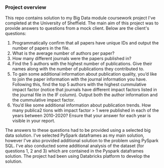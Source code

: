 ### Project overview
This repo contains solution to my Big Data module coursework project I've completed at the University of Sheffield. 
The main aim of this project was to provide answers to questions from a mock client. Below are the client's questions:
1. Programmatically confirm that all papers have unique IDs and output the number of
papers in the file.
2. What is the average number of authors per paper?
3. How many different journals were the papers published in?
4. Find the 5 authors with the highest number of publications. Give their names along
with the number of publications they contributed to.
5. To gain some additional information about publication quality, you’d like to join the
paper information with the journal information you have. Following this, find the top 5
authors with the highest cummulative impact factor (notice that journals have different
impact factors listed in the journal file in the IF column). Output both the author
information and the cummulative impact factor.
6. You’d like some additional information about publication trends. How many publica2
tions with impact factor > 1 were published in each of the years between 2010-2020?
Ensure that your answer for each year is visible in your report.

The answers to these questions had to be provided using a selected big data solution. I've selected PySpark dataframes as my main 
solution, however I've also provided additional solution to the problem using PySpark SQL. I've also conducted some
additional analysis of the dataset (for questions 1, 2 and 3) which are contained in the Pyspark dataframes solution.
The project had been using Databricks platform to develop the solution.
